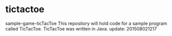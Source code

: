 # tictactoe
sample-game-ticTacToe
This repository will hold code for a sample program called TicTacToe.
TicTacToe was written in Java.
update: 201508021217
